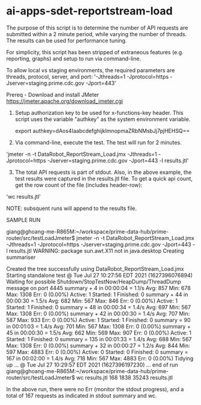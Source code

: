 # ai-apps-sdet-reportstream-load

The purpose of this script is to determine the number of API requests are submitted within a 2 minute period, while varying the number of threads. The results can be used for performance tuning.

For simplicity, this script has been stripped of extraneous features (e.g. reporting, graphs) and setup to run via command-line. 

To allow local vs staging environments, the required parameters are threads, protocol, server, and port:
'-Jthreads=1 -Jprotocol=https -Jserver=staging.prime.cdc.gov -Jport=443'

Prereq - Download and install JMeter
https://jmeter.apache.org/download_jmeter.cgi

1. Setup authorization key to be used for x-functions-key header. This script uses the variable "authkey" as the system environment variable.

    export authkey=dAos4IaabcdefghijklmnopmaZRbNMsbJj7pjHEHSQ==

2. Via command-line, execute the test. The test will run for 2 minutes.

'jmeter -n -t DataRobot_ReportStream_Load.jmx -Jthreads=1 -Jprotocol=https -Jserver=staging.prime.cdc.gov -Jport=443 -l results.jtl'

3. The total API requests is part of stdout. Also, in the above example, the test results were captured in the results.jtl file. To get a quick api count, get the row count of the file (includes header-row):

'wc results.jtl'

NOTE: subsquent runs will append to the results file.


SAMPLE RUN

giang@ghoang-me-R865M:~/workspace/prime-data-hub/prime-router/src/testLoadJmeter$ jmeter -n -t DataRobot_ReportStream_Load.jmx -Jthreads=1 -Jprotocol=https -Jserver=staging.prime.cdc.gov -Jport=443 -l results.jtl
WARNING: package sun.awt.X11 not in java.desktop
Creating summariser <summary>
Created the tree successfully using DataRobot_ReportStream_Load.jmx
Starting standalone test @ Tue Jul 27 10:27:56 EDT 2021 (1627396076894)
Waiting for possible Shutdown/StopTestNow/HeapDump/ThreadDump message on port 4445
summary +      4 in 00:00:04 =    1.1/s Avg:   857 Min:   678 Max:  1308 Err:     0 (0.00%) Active: 1 Started: 1 Finished: 0
summary +     44 in 00:00:30 =    1.5/s Avg:   682 Min:   567 Max:   846 Err:     0 (0.00%) Active: 1 Started: 1 Finished: 0
summary =     48 in 00:00:34 =    1.4/s Avg:   697 Min:   567 Max:  1308 Err:     0 (0.00%)
summary +     42 in 00:00:30 =    1.4/s Avg:   707 Min:   587 Max:   933 Err:     0 (0.00%) Active: 1 Started: 1 Finished: 0
summary =     90 in 00:01:03 =    1.4/s Avg:   701 Min:   567 Max:  1308 Err:     0 (0.00%)
summary +     45 in 00:00:30 =    1.5/s Avg:   662 Min:   569 Max:   907 Err:     0 (0.00%) Active: 1 Started: 1 Finished: 0
summary =    135 in 00:01:33 =    1.4/s Avg:   688 Min:   567 Max:  1308 Err:     0 (0.00%)
summary +     32 in 00:00:27 =    1.2/s Avg:   844 Min:   597 Max:  4883 Err:     0 (0.00%) Active: 0 Started: 0 Finished: 0
summary =    167 in 00:02:00 =    1.4/s Avg:   718 Min:   567 Max:  4883 Err:     0 (0.00%)
Tidying up ...    @ Tue Jul 27 10:29:57 EDT 2021 (1627396197230)
... end of run
giang@ghoang-me-R865M:~/workspace/prime-data-hub/prime-router/src/testLoadJmeter$ wc results.jtl
     168    1838   35243 results.jtl


In the above run, there were no Err (monitor the stdout progress), and a total of 167 requests as indicated in stdout summary and wc.
